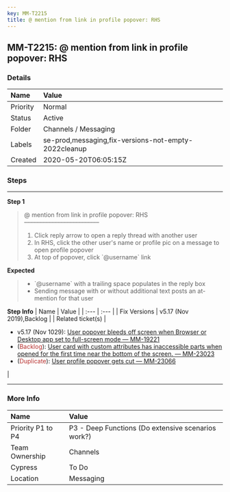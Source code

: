 ```yaml
---
key: MM-T2215
title: @ mention from link in profile popover: RHS
---
```


## MM-T2215: @ mention from link in profile popover: RHS

### Details

| Name     | Value                                                |
| :------- | :--------------------------------------------------- |
| Priority | Normal                                               |
| Status   | Active                                               |
| Folder   | Channels / Messaging                                 |
| Labels   | se-prod,messaging,fix-versions-not-empty-2022cleanup |
| Created  | 2020-05-20T06:05:15Z                                 |

### Steps

<hr/>

**Step 1**

> <article>@ mention from link in profile popover: RHS<br>–––––––––––––––––––––––––<ol><li>Click reply arrow to open a reply thread with another user</li><li>In RHS, click the other user's name or profile pic on a message to open profile popover</li><li>At top of popover, click `@username` link</li></ol></article>

**Expected**

> <article><ul><li>`@username` with a trailing space populates in the reply box</li><li>Sending message with or without additional text posts an at-mention for that user</li></ul></article>

**Step Info**
| Name | Value |
| :--- | :--- |
| Fix Versions | v5.17 (Nov 2019),Backlog |
| Related ticket(s) | <ul><li>v5.17 (Nov 1029):&nbsp;<a href="https://mattermost.atlassian.net/browse/MM-19221">User popover bleeds off screen when Browser or Desktop app set to full-screen mode — MM-19221</a></li><li>(<span style="color: rgb(184, 49, 47);">Backlog</span>):&nbsp;<a href="https://mattermost.atlassian.net/browse/MM-23023">User card with custom attributes has inaccessible parts when opened for the first time near the bottom of the screen. — MM-23023</a></li><li>(<span style="color: rgb(184, 49, 47);">Duplicate</span>):&nbsp;<a href="https://mattermost.atlassian.net/browse/MM-23066">User profile popover gets cut — MM-23066</a></li></ul> |

<hr/>

### More Info

| Name              | Value                                              |
| :---------------- | :------------------------------------------------- |
| Priority P1 to P4 | P3 - Deep Functions (Do extensive scenarios work?) |
| Team Ownership    | Channels                                           |
| Cypress           | To Do                                              |
| Location          | Messaging                                          |
